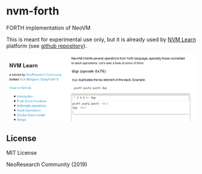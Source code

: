 # nvm-forth
FORTH implementation of NeoVM

This is meant for experimental use only, but it is already used by [NVM Learn](https://neoresearch.io/nvm-learn) platform (see [github repository](https://github.com/neoresearch/nvm-learn)).

![NVM-Learn-Example](./cover-page.png)

## License

MIT License

NeoResearch Community (2019)
